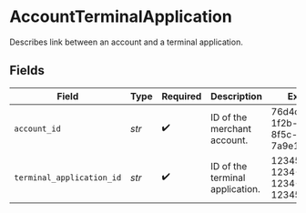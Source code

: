 # AccountTerminalApplication

Describes link between an account and a terminal application.


## Fields

| Field                                | Type                                 | Required                             | Description                          | Example                              |
| ------------------------------------ | ------------------------------------ | ------------------------------------ | ------------------------------------ | ------------------------------------ |
| `account_id`                         | *str*                                | :heavy_check_mark:                   | ID of the merchant account.          | 76d4c8a0-1f2b-4e3b-8f5c-7a9e1b2c3d4e |
| `terminal_application_id`            | *str*                                | :heavy_check_mark:                   | ID of the terminal application.      | 12345678-1234-1234-1234-123456789012 |